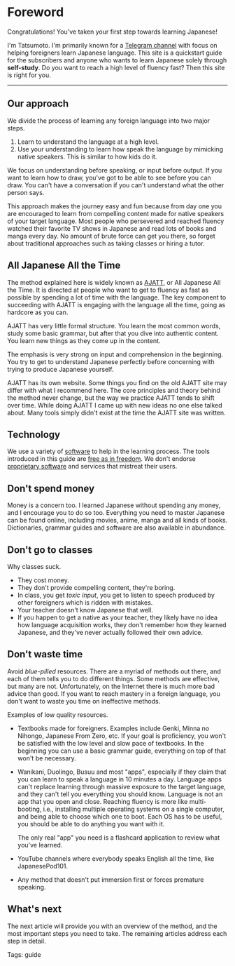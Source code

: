 # Foreword

Congratulations! You've taken your first step towards learning Japanese!

I'm Tatsumoto. I'm primarily known for a [Telegram channel](https://t.me/ajatt_tools)
with focus on helping foreigners learn Japanese language.
This site is a quickstart guide for the subscribers
and anyone who wants to learn Japanese solely through **self-study**.
Do you want to reach a high level of fluency fast?
Then this site is right for you.

****

## Our approach

We divide the process of learning any foreign language into two major steps.

1) Learn to understand the language at a high level.
2) Use your understanding to learn how speak the language by mimicking native speakers.
   This is similar to how kids do it.

We focus on understanding before speaking, or input before output.
If you want to learn how to draw, you've got to be able to see before you can draw.
You can't have a conversation if you can't understand what the other person says.

This approach makes the journey easy and fun
because from day one you are encouraged to learn from compelling content
made for native speakers of your target language.
Most people who persevered and reached fluency
watched their favorite TV shows in Japanese
and read lots of books and manga every day.
No amount of brute force can get you there,
so forget about traditional approaches such as taking classes or hiring a tutor.

## All Japanese All the Time

The method explained here is widely known as
[AJATT](faq.html#whats-ajatt),
or All Japanese All the Time.
It is directed at people who want to get to fluency as fast as possible
by spending a lot of time with the language.
The key component to succeeding with AJATT is engaging with the language all the time,
going as hardcore as you can.

AJATT has very little formal structure.
You learn the most common words, study some basic grammar,
but after that you dive into authentic content.
You learn new things as they come up in the content.

The emphasis is very strong on input and comprehension in the beginning.
You try to get to understand Japanese perfectly
before concerning with trying to produce Japanese yourself.

AJATT has its own website.
Some things you find on the old AJATT site may differ with what I recommend here.
The core principles and theory behind the method never change,
but the way we practice AJATT tends to shift over time.
While doing AJATT I came up with new ideas no one else talked about.
Many tools simply didn't exist at the time the AJATT site was written.

## Technology

We use a variety of
[software](our-immersion-learning-toolset.html)
to help in the learning process.
The tools introduced in this guide are
[free as in freedom](https://www.gnu.org/philosophy/free-sw.html).
We don't endorse
[proprietary software](https://www.gnu.org/proprietary/proprietary.html)
and services that mistreat their users.

## Don't spend money

Money is a concern too.
I learned Japanese without spending any money, and I encourage you to do so too.
Everything you need to master Japanese can be found online,
including movies, anime, manga and all kinds of books.
Dictionaries, grammar guides and software are also available in abundance.

## Don't go to classes

Why classes suck.

* They cost money.
* They don't provide compelling content, they're boring.
* In class, you get *toxic input*,
  you get to listen to speech produced by other foreigners which is ridden with mistakes.
* Your teacher doesn't know Japanese that well.
* If you happen to get a native as your teacher,
  they likely have no idea how language acquisition works,
  they don't remember how they learned Japanese,
  and they've never actually followed their own advice.

## Don't waste time

Avoid *blue-pilled* resources.
There are a myriad of methods out there,
and each of them tells you to do different things.
Some methods are effective, but many are not.
Unfortunately, on the Internet there is much more bad advice than good.
If you want to reach mastery in a foreign language,
you don't want to waste you time on ineffective methods.

Examples of low quality resources.

* Textbooks made for foreigners.
  Examples include Genki, Minna no Nihongo, Japanese From Zero, etc.
  If your goal is proficiency, you won't be satisfied with the low level and slow pace of textbooks.
  In the beginning you can use a basic grammar guide,
  everything on top of that won't be necessary.
* Wanikani, Duolingo, Busuu and most "apps",
  especially if they claim that you can learn to speak a language in 10 minutes a day.
  Language apps can't replace learning through massive exposure to the target language,
  and they can't tell you everything you should know.
  Language is not an app that you open and close.
  Reaching fluency is more like multi-booting,
  i.e., installing multiple operating systems on a single computer,
  and being able to choose which one to boot.
  Each OS has to be useful,
  you should be able to do anything you want with it.

  The only real "app" you need is a flashcard application to review what you've learned.
* YouTube channels where everybody speaks English all the time, like JapanesePod101.
* Any method that doesn't put immersion first or forces premature speaking.

## What's next

The next article will provide you with an overview of the method,
and the most important steps you need to take.
The remaining articles address each step in detail.

Tags: guide
